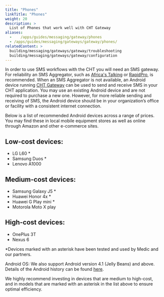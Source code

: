 ```yaml
---
title: "Phones"
linkTitle: "Phones"
weight: 20
description: >
  List of Phones that work well with CHT Gateway
aliases:
  -    /apps/guides/messaging/gateway/phones
  - /apps/guides/messaging/gateways/gateway/phones/
relatedContent: >
  building/messaging/gateways/gateway/troubleshooting
  building/messaging/gateways/gateway/configuration
---
```


In order to use SMS workflows with the CHT you will need an SMS gateway. For reliability an SMS Aggregator, such as [Africa's Talking](/building/messaging/gateways/africas-talking) or [RapidPro](/building/messaging/gateways/rapidpro), is recommended. When an SMS Aggregator is not available, an Android device running [CHT Gateway](https://github.com/medic/cht-gateway) can be used to send and receive SMS in your CHT application. You may use an existing Android device and are not required to purchase a new one. However, for more reliable sending and receiving of SMS, the Android device should be in your organization’s office or facility with a consistent internet connection.

Below is a list of recommended Android devices across a range of prices. You may find these in local mobile equipment stores as well as online through Amazon and other e-commerce sites. 

## Low-cost devices:
- LG L60 *
- Samsung Duos *
- Lenovo A1000

## Medium-cost devices:
- Samsung Galaxy J5 *
- Huawei Honor 4x *
- Huawei G Play mini *
- Motorola Moto X play

## High-cost devices:
- OnePlus 3T
- Nexus 6

*Devices marked with an asterisk have been tested and used by Medic and our partners.

Android OS: We also support Android version 4.1 (Jelly Beans) and above. Details of the Android history can be found [here](https://en.wikipedia.org/wiki/Android_version_history). 

We highly recommend investing in devices that are medium to high-cost, and in models that are marked with an asterisk in the list above to ensure optimal efficiency.  
